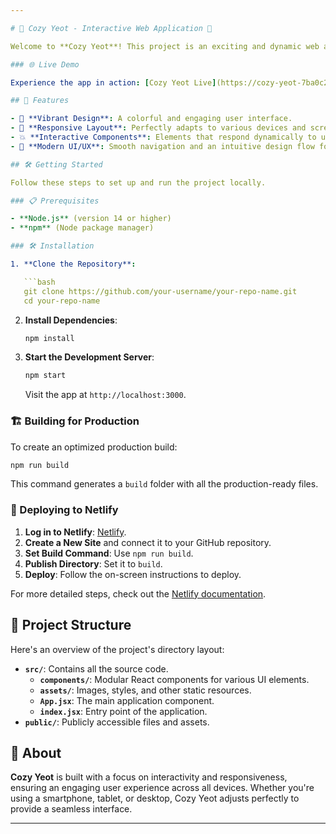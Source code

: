 ```yaml
---

# 🌟 Cozy Yeot - Interactive Web Application 🌟

Welcome to **Cozy Yeot**! This project is an exciting and dynamic web application crafted to deliver a compelling user experience through interactive features and a responsive design.

### 🌐 Live Demo

Experience the app in action: [Cozy Yeot Live](https://cozy-yeot-7ba0c2.netlify.app/).

## 🚀 Features

- 🎨 **Vibrant Design**: A colorful and engaging user interface.
- 📱 **Responsive Layout**: Perfectly adapts to various devices and screen sizes.
- 💥 **Interactive Components**: Elements that respond dynamically to user interactions for a lively experience.
- 🌈 **Modern UI/UX**: Smooth navigation and an intuitive design flow for users of all ages.

## 🛠️ Getting Started

Follow these steps to set up and run the project locally.

### 📋 Prerequisites

- **Node.js** (version 14 or higher)
- **npm** (Node package manager)

### 🛠️ Installation

1. **Clone the Repository**:

   ```bash
   git clone https://github.com/your-username/your-repo-name.git
   cd your-repo-name
   ```

2. **Install Dependencies**:

   ```bash
   npm install
   ```

3. **Start the Development Server**:

   ```bash
   npm start
   ```

   Visit the app at `http://localhost:3000`.

### 🏗️ Building for Production

To create an optimized production build:

```bash
npm run build
```

This command generates a `build` folder with all the production-ready files.

### 🚀 Deploying to Netlify

1. **Log in to Netlify**: [Netlify](https://www.netlify.com/).
2. **Create a New Site** and connect it to your GitHub repository.
3. **Set Build Command**: Use `npm run build`.
4. **Publish Directory**: Set it to `build`.
5. **Deploy**: Follow the on-screen instructions to deploy.

For more detailed steps, check out the [Netlify documentation](https://docs.netlify.com/).

## 📁 Project Structure

Here's an overview of the project's directory layout:

- **`src/`**: Contains all the source code.
  - **`components/`**: Modular React components for various UI elements.
  - **`assets/`**: Images, styles, and other static resources.
  - **`App.jsx`**: The main application component.
  - **`index.jsx`**: Entry point of the application.
- **`public/`**: Publicly accessible files and assets.


## 📜 About

**Cozy Yeot** is built with a focus on interactivity and responsiveness, ensuring an engaging user experience across all devices. Whether you're using a smartphone, tablet, or desktop, Cozy Yeot adjusts perfectly to provide a seamless interface.

---
```




